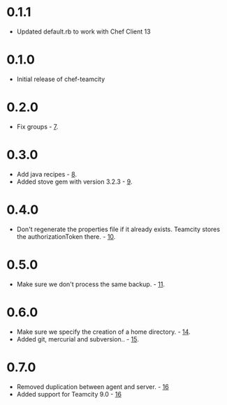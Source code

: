 # 0.1.1

* Updated default.rb to work with Chef Client 13

# 0.1.0

* Initial release of chef-teamcity

# 0.2.0

* Fix groups - [7](https://github.com/alexfalkowski/chef-teamcity/pull/7).

# 0.3.0

* Add java recipes - [8](https://github.com/alexfalkowski/chef-teamcity/pull/8).
* Added stove gem with version 3.2.3 - [9](https://github.com/alexfalkowski/chef-teamcity/pull/9).

# 0.4.0

* Don't regenerate the properties file if it already exists. Teamcity stores the authorizationToken there. - [10](https://github.com/alexfalkowski/chef-teamcity/pull/10).

# 0.5.0

* Make sure we don't process the same backup. - [11](https://github.com/alexfalkowski/chef-teamcity/pull/11).

# 0.6.0

* Make sure we specify the creation of a home directory. - [14](https://github.com/alexfalkowski/chef-teamcity/pull/14).
* Added git, mercurial and subversion.. - [15](https://github.com/alexfalkowski/chef-teamcity/pull/15).

# 0.7.0

* Removed duplication between agent and server. - [16](https://github.com/alexfalkowski/chef-teamcity/pull/16)
* Added support for Teamcity 9.0 - [16](https://github.com/alexfalkowski/chef-teamcity/pull/16)
